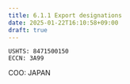 ```yaml
---
title: 6.1.1 Export designations
date: 2025-01-22T16:10:58+09:00
draft: true
---
```


```
USHTS: 8471500150    
ECCN: 3A99
```

COO: JAPAN
